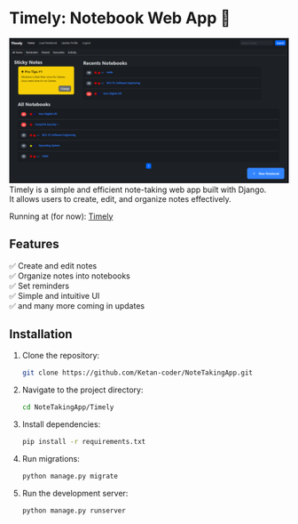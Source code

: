 # Timely: Notebook Web App 📝
![Screenshot](Timely/screenshots/HomePage.png)
Timely is a simple and efficient note-taking web app built with Django.  
It allows users to create, edit, and organize notes effectively.

Running at (for now): [Timely](http://timely.pythonanywhere.com/)

## Features
✅ Create and edit notes  
✅ Organize notes into notebooks  
✅ Set reminders  
✅ Simple and intuitive UI  
✅ and many more coming in updates 

## Installation
1. Clone the repository:
   ```bash
   git clone https://github.com/Ketan-coder/NoteTakingApp.git
    ```

2. Navigate to the project directory:
   ```bash
   cd NoteTakingApp/Timely
    ```

3. Install dependencies:
   ```bash
   pip install -r requirements.txt
    ```

4. Run migrations:
   ```bash
   python manage.py migrate
    ```

5. Run the development server:
   ```bash
   python manage.py runserver
    ```
